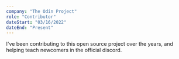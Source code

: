 ```yaml
---
company: "The Odin Project"
role: "Contributor"
dateStart: "03/16/2022"
dateEnd: "Present"
---
```


I've been contributing to this open source project over the years, and helping teach newcomers in the official discord. 
